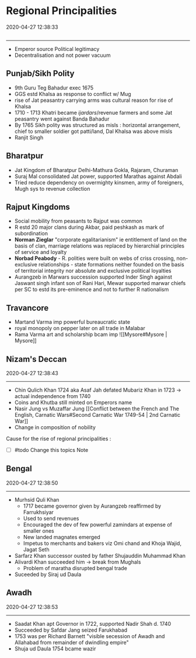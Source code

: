 # Regional Principalities 
2020-04-27 12:38:33
```toc
```

---


-   Emperor source Political legitimacy
-   Decentralisation and not power vacuum

## Punjab/Sikh Polity
-   9th Guru Teg Bahadur exec 1675 
-   GGS estd Khalsa as response to conflict w/ Mug
-   rise of Jat peasantry carrying arms was cultural reason for rise of Khalsa 
-   1710 - 1713 Khatri became *ijardars*/revenue farmers and some Jat peasantry went against Banda Bahadur
-   By 1765 Sikh polity was structured as misls : horizontal arrangement, chief to smaller soldier got patti/land, Dal Khalsa was above misls
-   Ranjit Singh


## Bharatpur
-   Jat Kingdom of Bharatpur Delhi-Mathura Gokla, Rajaram, Churaman
-   Suraj Mal consolidated Jat power, supported Marathas against Abdali
-   Tried reduce dependency on overmighty kinsmen, army of foreigners, Mugh sys to revenue collection


## Rajput Kingdoms
-   Social mobility from peasants to Rajput was common
-   R estd 20 major clans during Akbar, paid peshkash as mark of subordination
-   **Norman Zieglar** "corporate egalitarianism" ie entitlement of land on the basis of clan, marriage relations was replaced by hierarchial principles of service and loyalty
-   **Norbad Peabody** - R. polities were built on webs of criss crossing, non-exclusive relationships - state formations neither founded on the basis of territorial integrity nor absolute and exclusive political loyalties
-   Aurangzeb in Marwars succession supported Inder Singh against Jaswant singh infant son of Rani Hari, Mewar supported marwar chiefs per SC to estd its pre-eminence and not to further R nationalism

##    Travancore
-   Martand Varma imp powerful bureaucratic state 
-   royal monopoly on pepper later on all trade in Malabar
-   Rama Varma art and scholarship bcam imp
![[Mysore#Mysore | Mysore]]


## Nizam's Deccan
2020-04-27 12:38:43
            
---

-   Chin Qulich Khan 1724 aka Asaf Jah defated Mubariz Khan in 1723 → actual independence from 1740
-   Coins and Khutba still minted on Emperors name 
-   Nasir Jung vs Muzaffar Jung [[Conflict between the French and The English, Carnatic Wars#Second Carnatic War 1749-54 | 2nd Carnatic War]]
-   Change in composition of nobility


Cause for the rise of regional principalities :
- [ ]   #todo Change this topics Note 


## Bengal
2020-04-27 12:38:50
            
---

-   Murhsid Quli Khan 
	-   1717 became governor given by Aurangzeb reaffirmed by Farrukhsiyar
	-   Used to send revenues
	-   Encouraged the dev of few powerful zamindars at expense of smaller ones
    -   New landed magnates emerged
    -   Impetus to merchants and bakers viz Omi chand and Khoja Wajid, Jagat Seth
-   Sarfarz Khan successor ousted by father Shujauddin Muhammad Khan
-   Alivardi Khan succeeded him → break from Mughals
    -   Problem of maratha disrupted bengal trade
-   Suceeded by Siraj ud Daula
 
 
##  Awadh
2020-04-27 12:38:53
            
---

-   Saadat Khan apt Governor in 1722, supported Nadir Shah d. 1740
-   Succeeded by Safdar Jang seized Farukhabad
-   1753 was per Richard Barnett "visible secession of Awadh and Allahabad from remainder of dwindling empire"
-   Shuja ud Daula 1754 bcame wazir